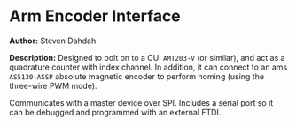 # Arm Encoder Interface

__Author:__ Steven Dahdah

__Description:__ Designed to bolt on to a CUI `AMT203-V` (or similar), and act as a quadrature counter with index channel. In addition, it can connect to an ams `AS5130-ASSP` absolute magnetic encoder to perform homing (using the three-wire PWM mode).

Communicates with a master device over SPI. Includes a serial port so it can be debugged and programmed with an external FTDI.